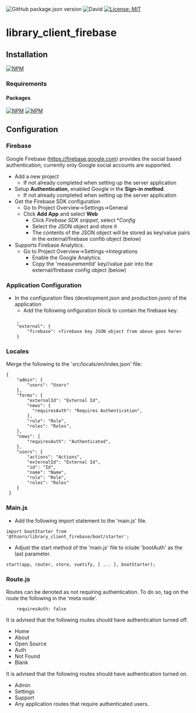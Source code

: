 ![GitHub package.json version](https://img.shields.io/github/package-json/v/thzero/library_client_firebase)
![David](https://img.shields.io/david/thzero/library_client_firebase)
[![License: MIT](https://img.shields.io/badge/License-MIT-yellow.svg)](https://opensource.org/licenses/MIT)

# library_client_firebase

## Installation

[![NPM](https://nodei.co/npm/@thzero/library_client_firebase.png?compact=true)](https://npmjs.org/package/@thzero/library_client_firebase)

### Requirements

#### Packages

[![NPM](https://nodei.co/npm/@thzero/library_common.png?compact=true)](https://npmjs.org/package/@thzero/library_common)
[![NPM](https://nodei.co/npm/@thzero/library_client.png?compact=true)](https://npmjs.org/package/@thzero/library_client)

## Configuration

### Firebase

Google Firebase (https://firebase.google.com) provides the social based authentication; currently only Google social accounts are supported.

* Add a new project
  * If not already completed when setting up the server application
* Setup **Authentication**, enabled Google in the **Sign-in method**.
  * If not already completed when setting up the server application
* Get the Firebase SDK configuration
  * Go to Project Overview->Settings->General
  * Click **Add App** and select **Web**
    * Click *Firebase SDK snippet*, select **Config*
    * Select the JSON object and store it
    * The contents of the JSON object will be stored as key/value pairs in the external/firebase confib object (below)
* Supports Firebase Analytics.
  * Go to Project Overview->Settings->Integrations
    * Enable the Google Analytics.
    * Copy the 'measurementId' key//value pair into the external/firebase config object (below)

### Application Configuration

* In the configuration files (development.json and production.json) of the application
  * Add the following onfiguration block to contain the firebase key.

```
	,
	"external": {
		"firebase": <firebase key JSON object from above goes here>
	}
```

### Locales

Merge the following to the 'src/locals/en/index.json' file:

```
{
	"admin": {
		"users": "Users"
	},
	"forms": {
		"externalId": "External Id",
		"news": {
		  "requiresAuth": "Requires Authentication",
		},
		"role": "Role",
		"roles": "Roles",
	},
	"news": {
		"requiresAuth": "Authenticated",
	},
	"users": {
		"actions": "Actions",
		"externalId": "External Id",
		"id": "Id",
		"name": "Name",
		"role": "Role",
		"roles": "Roles"
	}
 }
```

### Main.js

* Add the following import statement to the 'main.js' file.

```
import bootStarter from '@thzero/library_client_firebase/boot/starter';
```

* Adjust the start method of the 'main.js' file to iclude 'bootAuth' as the last parameter.

```
start(app, router, store, vuetify, [ ... ], bootStarter);
```

### Route.js

Routes can be denoted as not requiring authentication.  To do so, tag on the route the following in the 'meta node'.

```
    requiresAuth: false
```

It is advised that the following routes should have authentication turned off.

* Home
* About
* Open Source
* Auth
* Not Found
* Blank

It is advised that the following routes should have authentication turned on.

* Admin
* Settings
* Support
* Any application routes that require authenticated users.
